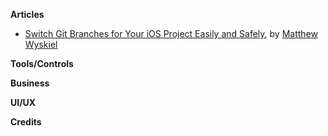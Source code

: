 **Articles**
- [Switch Git Branches for Your iOS Project Easily and Safely](http://mattwyskiel.github.io/posts/2015/08/16/changing-branches-ios-script.html), by [Matthew Wyskiel](https://twitter.com/mattwyskiel)
 

**Tools/Controls**



**Business**



**UI/UX**



**Credits**

